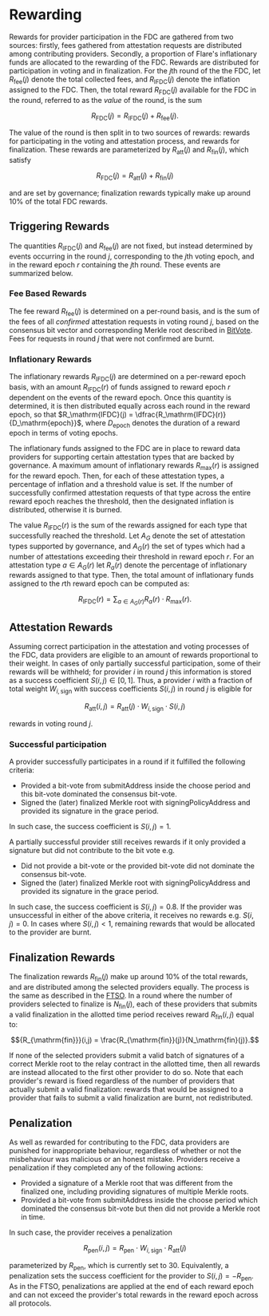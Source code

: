 # Rewarding

Rewards for provider participation in the FDC are gathered from two sources: firstly, fees gathered from attestation requests are distributed among contributing providers.
Secondly, a proportion of Flare's inflationary funds are allocated to the rewarding of the FDC.
Rewards are distributed for participation in voting and in finalization.
For the $j$th round of the the FDC, let $R_\mathrm{fee}(j)$ denote the total collected fees, and $R_\mathrm{IFDC}(j)$ denote the inflation assigned to the FDC.
Then, the total reward $R_\mathrm{FDC}(j)$ available for the FDC in the round, referred to as the _value_ of the round, is the sum

$$R_\mathrm{FDC}(j) = R_\mathrm{IFDC}(j) + R_{\mathrm{fee}}(j).$$

The value of the round is then split in to two sources of rewards: rewards for participating in the voting and attestation process, and rewards for finalization.
These rewards are parameterized by $R_\mathrm{att}(j)$ and $R_\mathrm{fin}(j)$, which satisfy

$$R_\mathrm{FDC}(j) = R_\mathrm{att}(j) + R_{\mathrm{fin}}(j)$$

and are set by governance; finalization rewards typically make up around $10\%$ of the total FDC rewards.

## Triggering Rewards

The quantities $R_{\mathrm{IFDC}}(j)$ and $R_\mathrm{fee}(j)$ are not fixed, but instead determined by events occurring in the round $j$, corresponding to the $j$th voting epoch, and in the reward epoch $r$ containing the $j$th round.
These events are summarized below.

### Fee Based Rewards

The fee reward $R_{\mathrm{fee}}(j)$ is determined on a per-round basis, and is the sum of the fees of all _confirmed_ attestation requests in voting round $j$, based on the consensus bit vector and corresponding Merkle root described in [BitVote](./BitVote.md).
Fees for requests in round $j$ that were not confirmed are burnt.

### Inflationary Rewards

The inflationary rewards $R_\mathrm{IFDC}(j)$ are determined on a per-reward epoch basis, with an amount $R_\mathrm{IFDC}(r)$ of funds assigned to reward epoch $r$ dependent on the events of the reward epoch.
Once this quantity is determined, it is then distributed equally across each round in the reward epoch, so that $R_\mathrm{IFDC}(j) = \dfrac{R_\mathrm{IFDC}(r)}{D_\mathrm{epoch}}$, where $D_\mathrm{epoch}$ denotes the duration of a reward epoch in terms of voting epochs.

The inflationary funds assigned to the FDC are in place to reward data providers for supporting certain attestation types that are backed by governance.
A maximum amount of inflationary rewards $R_{\text{max}}(r)$ is assigned for the reward epoch.
Then, for each of these attestation types, a percentage of inflation and a threshold value is set.
If the number of successfully confirmed attestation requests of that type across the entire reward epoch reaches the threshold, then the designated inflation is distributed, otherwise it is burned.

The value $R_\mathrm{IFDC}(r)$ is the sum of the rewards assigned for each type that successfully reached the threshold. Let $A_G$ denote the set of attestation types supported by governance, and $A_G(r)$ the set of types which had a number of attestations exceeding their threshold in reward epoch $r$.
For an attestation type $a \in A_G(r)$ let $R_a(r)$ denote the percentage of inflationary rewards assigned to that type. Then, the total amount of inflationary funds assigned to the $r\text{th}$ reward epoch can be computed as:

$$R_\mathrm{IFDC}(r) = \sum_{a \in A_G(r)} R_a(r) \cdot R_{\text{max}}(r).$$

## Attestation Rewards

Assuming correct participation in the attestation and voting processes of the FDC, data providers are eligible to an amount of rewards proportional to their weight.
In cases of only partially successful participation, some of their rewards will be withheld; for provider $i$ in round $j$ this information is stored as a success coefficient $S(i,j) \in [0,1]$.
Thus, a provider $i$ with a fraction of total weight $W_{i, \mathrm{sign}}$ with success coefficients $S(i,j)$ in round $j$ is eligible for

$$
R_\mathrm{att}(i,j) = R_\mathrm{att}(j) \cdot W_{i, \mathrm{sign}} \cdot S(i,j)
$$

rewards in voting round $j$.

### Successful participation

A provider successfully participates in a round if it fulfilled the following criteria:

- Provided a bit-vote from submitAddress inside the choose period and this bit-vote dominated the consensus bit-vote.
- Signed the (later) finalized Merkle root with signingPolicyAddress and provided its signature in the grace period.

In such case, the success coefficient is $S(i,j) = 1$.

A partially successful provider still receives rewards if it only provided a signature but did not contribute to the bit vote e.g.

- Did not provide a bit-vote or the provided bit-vote did not dominate the consensus bit-vote.
- Signed the (later) finalized Merkle root with signingPolicyAddress and provided its signature in the grace period.

In such case, the success coefficient is $S(i,j) = 0.8$.
If the provider was unsuccessful in either of the above criteria, it receives no rewards e.g. $S(i,j) = 0$.
In cases where $S(i,j) < 1$, remaining rewards that would be allocated to the provider are burnt.

## Finalization Rewards

The finalization rewards $R_\mathrm{fin}(j)$ make up around $10\%$ of the total rewards, and are distributed among the selected providers equally.
The process is the same as described in the [FTSO](../FTSO/Rewarding).
In a round where the number of providers selected to finalize is $N_\mathrm{fin}(j)$, each of these providers that submits a valid finalization in the allotted time period receives reward ${R_{\mathrm{fin}}}(i,j)$ equal to:

$${R_{\mathrm{fin}}}(i,j) = \frac{R_{\mathrm{fin}}(j)}{N_\mathrm{fin}(j)}.$$

If none of the selected providers submit a valid batch of signatures of a correct Merkle root to the relay contract in the allotted time, then all rewards are instead allocated to the first other provider to do so.
Note that each provider's reward is fixed regardless of the number of providers that actually submit a valid finalization: rewards that would be assigned to a provider that fails to submit a valid finalization are burnt, not redistributed.

## Penalization

As well as rewarded for contributing to the FDC, data providers are punished for inappropriate behaviour, regardless of whether or not the misbehaviour was malicious or an honest mistake.
Providers receive a penalization if they completed any of the following actions:

- Provided a signature of a Merkle root that was different from the finalized one, including providing signatures of multiple Merkle roots.
- Provided a bit-vote from submitAddress inside the choose period which dominated the consensus bit-vote but then did not provide a Merkle root in time.

In such case, the provider receives a penalization

$${R_{\mathrm{pen}}}(i,j) = R_\mathrm{pen} \cdot W_{i,\text{sign}} \cdot R_{\mathrm{att}}(j)$$

parameterized by $R_\mathrm{pen}$, which is currently set to $30$.
Equivalently, a penalization sets the success coefficient for the provider to $S(i,j) = -R_{\mathrm{pen}}$.
As in the FTSO, penalizations are applied at the end of each reward epoch and can not exceed the provider's total rewards in the reward epoch across all protocols.